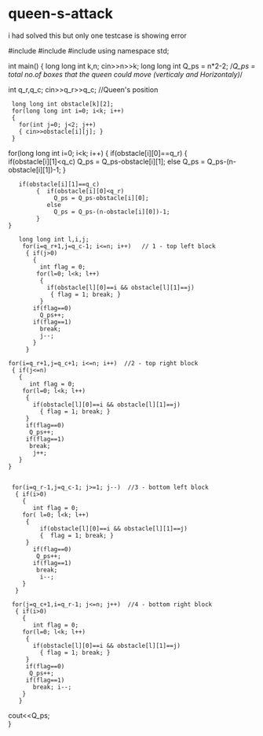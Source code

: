 # queen-s-attack
i had solved this but only one testcase is showing error


#include<iostream>
#include<algorithm>
#include<vector>
using namespace std;
 
int main()
{
   long long int k,n;
   cin>>n>>k; 
  long long int Q_ps = n*2-2;  /*Q_ps = total no.of boxes that the queen could move (verticaly and Horizontaly)*/

   int q_r,q_c;  cin>>q_r>>q_c;  //Queen's position
  
     long long int obstacle[k][2];
     for(long long int i=0; i<k; i++)
     {
       for(int j=0; j<2; j++)  
       { cin>>obstacle[i][j]; }       
     }
    
   for(long long int i=0; i<k; i++)
     {
       if(obstacle[i][0]==q_r)
             {  
               if(obstacle[i][1]<q_c)
                 Q_ps = Q_ps-obstacle[i][1];
               else 
                 Q_ps = Q_ps-(n-obstacle[i][1])-1;
             }
           
       if(obstacle[i][1]==q_c)
            {  if(obstacle[i][0]<q_r)
                 Q_ps = Q_ps-obstacle[i][0];
               else 
                 Q_ps = Q_ps-(n-obstacle[i][0])-1;
            }
    }
  
       long long int l,i,j;
        for(i=q_r+1,j=q_c-1; i<=n; i++)   // 1 - top left block
         { if(j>0)
           {
             int flag = 0;
            for(l=0; l<k; l++)
             {
               if(obstacle[l][0]==i && obstacle[l][1]==j)
                { flag = 1; break; }
             }
           if(flag==0)
             Q_ps++; 
           if(flag==1)
             break; 
             j--;
           }   
         }  
    
    for(i=q_r+1,j=q_c+1; i<=n; i++)  //2 - top right block
     { if(j<=n)
       {
          int flag = 0;
        for(l=0; l<k; l++)
         {
           if(obstacle[l][0]==i && obstacle[l][1]==j)
             { flag = 1; break; }
         }
         if(flag==0)
          Q_ps++;
         if(flag==1)
          break; 
           j++;
       }    
    }  
   
   
     for(i=q_r-1,j=q_c-1; j>=1; j--)  //3 - bottom left block
      { if(i>0)
        {
           int flag = 0;
        for( l=0; l<k; l++)
         {
             if(obstacle[l][0]==i && obstacle[l][1]==j)
             {  flag = 1; break; }
         }   
           if(flag==0)
            Q_ps++; 
           if(flag==1)
            break;
             i--; 
        }     
      }  
    
     for(j=q_c+1,i=q_r-1; j<=n; j++)  //4 - bottom right block
      { if(i>0)
        { 
           int flag = 0;
        for(l=0; l<k; l++)
         {
           if(obstacle[l][0]==i && obstacle[l][1]==j)
             { flag = 1; break; }
         }
         if(flag==0)
          Q_ps++;
         if(flag==1)
           break; i--;  
        }
       }  
   cout<<Q_ps;  
 }
